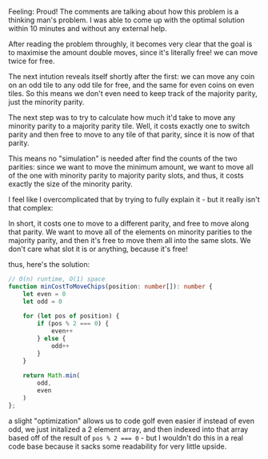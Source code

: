 Feeling: Proud! The comments are talking about how this problem is a thinking man's problem. I was able to come up with the optimal solution within 10 minutes and without any external help.

After reading the problem throughly, it becomes very clear that the goal is to maximise the amount double moves, since it's literally free! we can move twice for free. 

The next intution reveals itself shortly after the first: we can move any coin on an odd tile to any odd tile for free, and the same for even coins on even tiles. So this means we don't even need to keep track of the majority parity, just the minority parity. 

The next step was to try to calculate how much it'd take to move any minority parity to a majority parity tile. Well, it costs exactly one to switch parity and then free to move to any tile of that parity, since it is now of that parity.

This means no "simulation" is needed after find the counts of the two parities: since we want to move the minimum amount, we want to move all of the one with minority parity to majority parity slots, and thus, it costs exactly the size of the minority parity.

I feel like I overcomplicated that by trying to fully explain it - but it really isn't that complex:

In short, it costs one to move to a different parity, and free to move along that parity. We want to move all of the elements on minority parities to the majority parity, and then it's free to move them all into the same slots. We don't care what slot it is or anything, because it's free!

thus, here's the solution:

```typescript
// O(n) runtime, O(1) space
function minCostToMoveChips(position: number[]): number {
    let even = 0
    let odd = 0
    
    for (let pos of position) {
        if (pos % 2 === 0) {
            even++
        } else {
            odd++
        }
    }
    
    return Math.min(
        odd,
        even
    )
};
```

a slight "optimization" allows us to code golf even easier if instead of even odd, we just initalized a 2 element array, and then indexed into that array based off of the result of `pos % 2 === 0` - but I wouldn't do this in a real code base because it sacks some readability for very little upside. 


